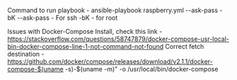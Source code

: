 Command to run playbook -  ansible-playbook raspberry.yml --ask-pass -bK
--ask-pass - For ssh
-bK - for root



Issues with Docker-Compose Install, check this link -
https://stackoverflow.com/questions/58747879/docker-compose-usr-local-bin-docker-compose-line-1-not-command-not-found
Correct fetch destination - https://github.com/docker/compose/releases/download/v2.1.1/docker-compose-$(uname -s)-$(uname -m)" -o /usr/local/bin/docker-compose